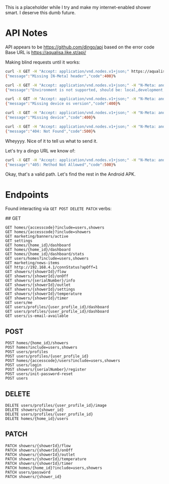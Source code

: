 This is a placeholder while I try and make my internet-enabled shower smart. I deserve this dumb future.

# API Notes

API appears to be https://github.com/dingo/api based on the error code
Base URL is https://aqualisa.like.st/api/ 

Making blind requests until it works:

```bash
curl -X GET -H "Accept: application/vnd.nodes.v1+json;" https://aqualisa.like.st/api/
{"message":"Missing [N-Meta] header","code":400}%  
```

```bash
curl -X GET -H "Accept: application/vnd.nodes.v1+json;" -H "N-Meta: android;1.0.1" https://aqualisa.like.st/api/
{"message":"Environment is not supported, should be: local,development,staging,production","code":400}% 
```

```bash
curl -X GET -H "Accept: application/vnd.nodes.v1+json;" -H "N-Meta: android;production; (1.0.1)" https://aqualisa.like.st/api/
{"message":"Missing device os version","code":400}%
```

```bash
curl -X GET -H "Accept: application/vnd.nodes.v1+json;" -H "N-Meta: android;production;28; (1.0.1)" https://aqualisa.like.st/api/
{"message":"Missing device","code":400}%
```

```bash
curl -X GET -H "Accept: application/vnd.nodes.v1+json;" -H "N-Meta: android;production;28;pie; (1.0.1)" https://aqualisa.like.st/api/
{"message":"404: Not Found","code":500}%  
```

Wheyyyy. Nice of it to tell us what to send it.

Let's try a dingo URL we know of:

```bash
curl -X GET -H "Accept: application/vnd.nodes.v1+json;" -H "N-Meta: android;production;28;pie; (1.0.1)" https://aqualisa.like.st/api/users
{"message":"405: Method Not Allowed","code":500}%  
```

Okay, that's a valid path. Let's find the rest in the Android APK.

# Endpoints

Found interacting via `GET POST DELETE PATCH` verbs:

## GET

```
GET homes/{accesscode}?include=users,showers
GET homes/{accesscode}?include=showers
GET marketing/banners/active
GET settings
GET homes/{home_id}/dashboard
GET homes/{home_id}/dashboard
GET homes/{home_id}/dashboard/stats
GET users/homes?include=users,showers
GET marketing/news-items
GET http://192.168.4.1/connStatus?apOff=1
GET showers/{showerId}/flow
GET showers/{showerId}/onOff
GET showers/{serialNumber}/info
GET showers/{showerId}/outlet
GET showers/{showerId}/settings
GET showers/{showerId}/temperature
GET showers/{showerId}/timer
GET users/me
GET users/profiles/{user_profile_id}/dashboard
GET users/profiles/{user_profile_id}/dashboard
GET users/is-email-available
```

## POST

```
POST homes/{home_id}/showers
POST homes?include=users,showers
POST users/profiles
POST users/profiles/{user_profile_id}
POST homes/{accesscode}/users?include=users,showers
POST users/login
POST showers/{serialNumber}/register
POST users/init-password-reset
POST users
```

## DELETE

```
DELETE users/profiles/{user_profile_id}/image
DELETE showers/{shower_id}
DELETE users/profiles/{user_profile_id}
DELETE homes/{home_id}/users
```

## PATCH

```
PATCH showers/{showerId}/flow
PATCH showers/{showerId}/onOff
PATCH showers/{showerId}/outlet
PATCH showers/{showerId}/temperature
PATCH showers/{showerId}/timer
PATCH homes/{home_id}?include=users,showers
PATCH users/password
PATCH showers/{shower_id}
```